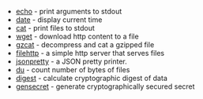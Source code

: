 
* [echo](echo) - print arguments to stdout
* [date](date) - display current time
* [cat](cat) - print files to stdout
* [wget](wget) - download http content to a file
* [gzcat](gzcat) - decompress and cat a gzipped file
* [filehttp](filehttp) - a simple http server that serves files
* [jsonpretty](jsonpretty) - a JSON pretty printer.
* [du](du) - count number of bytes of files
* [digest](digest) - calculate cryptographic digest of data
* [gensecret](gensecret) - generate cryptographically secured secret